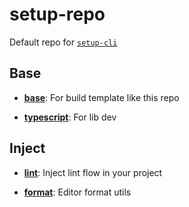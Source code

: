 # setup-repo

Default repo for [`setup-cli`](https://github.com/NoraH1to/setup-cli#readme)

## Base

- [**base**](./base-base/): For build template like this repo

- [**typescript**](./base-typescript/): For lib dev

## Inject

- [**lint**](./inject-lint/): Inject lint flow in your project

- [**format**](./inject-format/): Editor format utils
